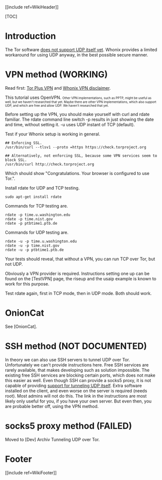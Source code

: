[[include ref=WikiHeader]]

[TOC]

# Introduction #
The Tor software [does not support UDP itself yet](https://trac.torproject.org/projects/tor/ticket/7830). Whonix provides a limited workaround for using UDP anyway, in the best possible secure manner.

# VPN method (WORKING) #
Read first: [Tor Plus VPN](https://trac.torproject.org/projects/tor/wiki/doc/TorPlusVPN) and [Whonix VPN disclaimer](https://sourceforge.net/p/whonix/wiki/Authorship/#whonix-vpn-disclaimer).

This tutorial uses OpenVPN. <font size="-3">Other VPN implementations, such as PPTP, might be useful as well, but we haven't researched that yet. Maybe there are other VPN implementations, which also support UDP, and which are free and allow UDP. We haven't researched that yet.</font>

Before setting up the VPN, you should make yourself with curl and rdate familiar. The rdate command line switch -p results in just showing the date and time, without setting it. -u uses UDP instant of TCP (default).

Test if your Whonix setup is working in general.

    ## Enforcing SSL.
    /usr/bin/curl --tlsv1 --proto =https https://check.torproject.org

    ## Alternatively, not enforcing SSL, because some VPN services seem to block SSL.
    /usr/bin/curl http://check.torproject.org

Which should show "Congratulations. Your browser is configured to use Tor.".

Install rdate for UDP and TCP testing.

    sudo apt-get install rdate

Commands for TCP testing are.

    rdate -p time.u.washington.edu
    rdate -p time.nist.gov
    rdate -p ptbtime1.ptb.de

Commands for UDP testing are.

    rdate -u -p time.u.washington.edu
    rdate -u -p time.nist.gov
    rdate -u -p ptbtime1.ptb.de

Your tests should reveal, that without a VPN, you can run TCP over Tor, but not UDP.

Obviously a VPN provider is required. Instructions setting one up can be found on the [TestVPN] page, the riseup and the usaip example is known to work for this purpose.

Test rdate again, first in TCP mode, then in UDP mode. Both should work.

# OnionCat #
See [OnionCat].

# SSH method (NOT DOCUMENTED) #
In theory we can also use SSH servers to tunnel UDP over Tor. Unfortunately we can't provide instructions here. Free SSH services are rarely available, that makes developing such as solution impossible. The existing free SSH services are blocking certain ports, which does not make this easier as well. Even though SSH can provide a socks5 proxy, it is not capable of providing [support for tunneling UDP itself](http://zarb.org/~gc/html/udp-in-ssh-tunneling.html). Extra software installed on the client, and even worse on the server is required (needs root). Most admins will not do this. The link in the instructions are most likely only useful for you, if you have your own server. But even then, you are probable better off, using the VPN method.

# socks5 proxy method (FAILED) #
Moved to [Dev] Archiv Tunneling UDP over Tor.

# Footer #
[[include ref=WikiFooter]]